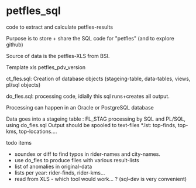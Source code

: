 # petfles_sql

code to extract and calculate petfles-results


Purpose is to store + share the SQL code for "petfles"
(and to explore github)

Source of data is the petfles-XLS from BSI.

Template xls petfles_pdv_version<n>

ct_fles.sql: Creation of database objects (stageing-table, data-tables, views, pl/sql objects)

do_fles.sql: processing code, idially this sql runs+creates all output.

Processing can happen in an Oracle or PostgreSQL database

Data goes into a stageing table : FL_STAG
processing by SQL and PL/SQL, using do_fles.sql
Output should be spooled to text-files *.lst: top-finds, top-kms, top-locations....

todo items
 - soundex or diff to find typos in rider-names and city-names.
 - use do_fles to  produce files with various result-lists
 - list of anomalies in original-data
 - lists per year: rider-finds, rider-kms...
 - read from XLS - which tool would work... ? (sql-dev is very convenient) 

